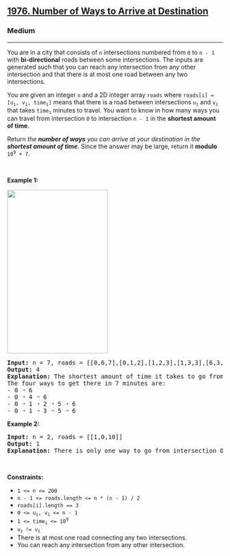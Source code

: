 <h2><a href="https://leetcode.com/problems/number-of-ways-to-arrive-at-destination/">1976. Number of Ways to Arrive at Destination</a></h2><h3>Medium</h3><hr><div style="user-select: auto;"><p style="user-select: auto;">You are in a city that consists of <code style="user-select: auto;">n</code> intersections numbered from <code style="user-select: auto;">0</code> to <code style="user-select: auto;">n - 1</code> with <strong style="user-select: auto;">bi-directional</strong> roads between some intersections. The inputs are generated such that you can reach any intersection from any other intersection and that there is at most one road between any two intersections.</p>

<p style="user-select: auto;">You are given an integer <code style="user-select: auto;">n</code> and a 2D integer array <code style="user-select: auto;">roads</code> where <code style="user-select: auto;">roads[i] = [u<sub style="user-select: auto;">i</sub>, v<sub style="user-select: auto;">i</sub>, time<sub style="user-select: auto;">i</sub>]</code> means that there is a road between intersections <code style="user-select: auto;">u<sub style="user-select: auto;">i</sub></code> and <code style="user-select: auto;">v<sub style="user-select: auto;">i</sub></code> that takes <code style="user-select: auto;">time<sub style="user-select: auto;">i</sub></code> minutes to travel. You want to know in how many ways you can travel from intersection <code style="user-select: auto;">0</code> to intersection <code style="user-select: auto;">n - 1</code> in the <strong style="user-select: auto;">shortest amount of time</strong>.</p>

<p style="user-select: auto;">Return <em style="user-select: auto;">the <strong style="user-select: auto;">number of ways</strong> you can arrive at your destination in the <strong style="user-select: auto;">shortest amount of time</strong></em>. Since the answer may be large, return it <strong style="user-select: auto;">modulo</strong> <code style="user-select: auto;">10<sup style="user-select: auto;">9</sup> + 7</code>.</p>

<p style="user-select: auto;">&nbsp;</p>
<p style="user-select: auto;"><strong style="user-select: auto;">Example 1:</strong></p>
<img alt="" src="https://assets.leetcode.com/uploads/2021/07/17/graph2.png" style="width: 235px; height: 381px; user-select: auto;">
<pre style="user-select: auto;"><strong style="user-select: auto;">Input:</strong> n = 7, roads = [[0,6,7],[0,1,2],[1,2,3],[1,3,3],[6,3,3],[3,5,1],[6,5,1],[2,5,1],[0,4,5],[4,6,2]]
<strong style="user-select: auto;">Output:</strong> 4
<strong style="user-select: auto;">Explanation:</strong> The shortest amount of time it takes to go from intersection 0 to intersection 6 is 7 minutes.
The four ways to get there in 7 minutes are:
- 0 ➝ 6
- 0 ➝ 4 ➝ 6
- 0 ➝ 1 ➝ 2 ➝ 5 ➝ 6
- 0 ➝ 1 ➝ 3 ➝ 5 ➝ 6
</pre>

<p style="user-select: auto;"><strong style="user-select: auto;">Example 2:</strong></p>

<pre style="user-select: auto;"><strong style="user-select: auto;">Input:</strong> n = 2, roads = [[1,0,10]]
<strong style="user-select: auto;">Output:</strong> 1
<strong style="user-select: auto;">Explanation:</strong> There is only one way to go from intersection 0 to intersection 1, and it takes 10 minutes.
</pre>

<p style="user-select: auto;">&nbsp;</p>
<p style="user-select: auto;"><strong style="user-select: auto;">Constraints:</strong></p>

<ul style="user-select: auto;">
	<li style="user-select: auto;"><code style="user-select: auto;">1 &lt;= n &lt;= 200</code></li>
	<li style="user-select: auto;"><code style="user-select: auto;">n - 1 &lt;= roads.length &lt;= n * (n - 1) / 2</code></li>
	<li style="user-select: auto;"><code style="user-select: auto;">roads[i].length == 3</code></li>
	<li style="user-select: auto;"><code style="user-select: auto;">0 &lt;= u<sub style="user-select: auto;">i</sub>, v<sub style="user-select: auto;">i</sub> &lt;= n - 1</code></li>
	<li style="user-select: auto;"><code style="user-select: auto;">1 &lt;= time<sub style="user-select: auto;">i</sub> &lt;= 10<sup style="user-select: auto;">9</sup></code></li>
	<li style="user-select: auto;"><code style="user-select: auto;">u<sub style="user-select: auto;">i </sub>!= v<sub style="user-select: auto;">i</sub></code></li>
	<li style="user-select: auto;">There is at most one road connecting any two intersections.</li>
	<li style="user-select: auto;">You can reach any intersection from any other intersection.</li>
</ul>
</div>